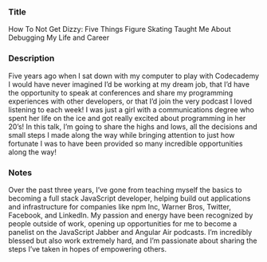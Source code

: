 ### Title
How To Not Get Dizzy: Five Things Figure Skating Taught Me About Debugging My Life and Career

### Description
Five years ago when I sat down with my computer to play with Codecademy I would have never imagined I’d be working at my dream job, that I’d have the opportunity to speak at conferences and share my programming experiences with other developers, or that I’d join the very podcast I loved listening to each week! I was just a girl with a communications degree who spent her life on the ice and got really excited about programming in her 20’s! In this talk, I’m going to share the highs and lows, all the decisions and small steps I made along the way while bringing attention to just how fortunate I was to have been provided so many incredible opportunities along the way!

### Notes
Over the past three years, I’ve gone from teaching myself the basics to becoming a full stack JavaScript developer, helping build out applications and infrastructure for companies like npm Inc, Warner Bros, Twitter, Facebook, and LinkedIn. My passion and energy have been recognized by people outside of work, opening up opportunities for me to become a panelist on the JavaScript Jabber and Angular Air podcasts. I’m incredibly blessed but also work extremely hard, and I’m passionate about sharing the steps I’ve taken in hopes of empowering others.
